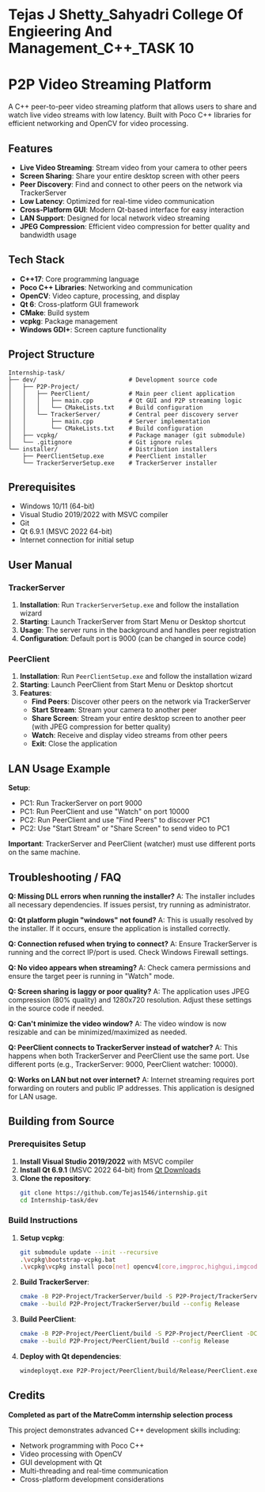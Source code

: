 # Tejas J Shetty_Sahyadri College Of Engieering And Management_C++_TASK 10

# P2P Video Streaming Platform

A C++ peer-to-peer video streaming platform that allows users to share and watch live video streams with low latency. Built with Poco C++ libraries for efficient networking and OpenCV for video processing.

## Features

- **Live Video Streaming**: Stream video from your camera to other peers
- **Screen Sharing**: Share your entire desktop screen with other peers
- **Peer Discovery**: Find and connect to other peers on the network via TrackerServer
- **Low Latency**: Optimized for real-time video communication
- **Cross-Platform GUI**: Modern Qt-based interface for easy interaction
- **LAN Support**: Designed for local network video streaming
- **JPEG Compression**: Efficient video compression for better quality and bandwidth usage

## Tech Stack

- **C++17**: Core programming language
- **Poco C++ Libraries**: Networking and communication
- **OpenCV**: Video capture, processing, and display
- **Qt 6**: Cross-platform GUI framework
- **CMake**: Build system
- **vcpkg**: Package management
- **Windows GDI+**: Screen capture functionality

## Project Structure

```
Internship-task/
├── dev/                          # Development source code
│   ├── P2P-Project/
│   │   ├── PeerClient/           # Main peer client application
│   │   │   ├── main.cpp          # Qt GUI and P2P streaming logic
│   │   │   └── CMakeLists.txt    # Build configuration
│   │   └── TrackerServer/        # Central peer discovery server
│   │       ├── main.cpp          # Server implementation
│   │       └── CMakeLists.txt    # Build configuration
│   ├── vcpkg/                    # Package manager (git submodule)
│   └── .gitignore                # Git ignore rules
└── installer/                    # Distribution installers
    ├── PeerClientSetup.exe       # PeerClient installer
    └── TrackerServerSetup.exe    # TrackerServer installer
```

## Prerequisites

- Windows 10/11 (64-bit)
- Visual Studio 2019/2022 with MSVC compiler
- Git
- Qt 6.9.1 (MSVC 2022 64-bit)
- Internet connection for initial setup

## User Manual

### TrackerServer

1. **Installation**: Run `TrackerServerSetup.exe` and follow the installation wizard
2. **Starting**: Launch TrackerServer from Start Menu or Desktop shortcut
3. **Usage**: The server runs in the background and handles peer registration
4. **Configuration**: Default port is 9000 (can be changed in source code)

### PeerClient

1. **Installation**: Run `PeerClientSetup.exe` and follow the installation wizard
2. **Starting**: Launch PeerClient from Start Menu or Desktop shortcut
3. **Features**:
   - **Find Peers**: Discover other peers on the network via TrackerServer
   - **Start Stream**: Stream your camera to another peer
   - **Share Screen**: Stream your entire desktop screen to another peer (with JPEG compression for better quality)
   - **Watch**: Receive and display video streams from other peers
   - **Exit**: Close the application

## LAN Usage Example

**Setup**:
- PC1: Run TrackerServer on port 9000
- PC1: Run PeerClient and use "Watch" on port 10000
- PC2: Run PeerClient and use "Find Peers" to discover PC1
- PC2: Use "Start Stream" or "Share Screen" to send video to PC1

**Important**: TrackerServer and PeerClient (watcher) must use different ports on the same machine.

## Troubleshooting / FAQ

**Q: Missing DLL errors when running the installer?**
A: The installer includes all necessary dependencies. If issues persist, try running as administrator.

**Q: Qt platform plugin "windows" not found?**
A: This is usually resolved by the installer. If it occurs, ensure the application is installed correctly.

**Q: Connection refused when trying to connect?**
A: Ensure TrackerServer is running and the correct IP/port is used. Check Windows Firewall settings.

**Q: No video appears when streaming?**
A: Check camera permissions and ensure the target peer is running in "Watch" mode.

**Q: Screen sharing is laggy or poor quality?**
A: The application uses JPEG compression (80% quality) and 1280x720 resolution. Adjust these settings in the source code if needed.

**Q: Can't minimize the video window?**
A: The video window is now resizable and can be minimized/maximized as needed.

**Q: PeerClient connects to TrackerServer instead of watcher?**
A: This happens when both TrackerServer and PeerClient use the same port. Use different ports (e.g., TrackerServer: 9000, PeerClient watcher: 10000).

**Q: Works on LAN but not over internet?**
A: Internet streaming requires port forwarding on routers and public IP addresses. This application is designed for LAN usage.

## Building from Source

### Prerequisites Setup

1. **Install Visual Studio 2019/2022** with MSVC compiler
2. **Install Qt 6.9.1** (MSVC 2022 64-bit) from [Qt Downloads](https://www.qt.io/download)
3. **Clone the repository**:
   ```bash
   git clone https://github.com/Tejas1546/internship.git
   cd Internship-task/dev
   ```

### Build Instructions

1. **Setup vcpkg**:
   ```bash
   git submodule update --init --recursive
   .\vcpkg\bootstrap-vcpkg.bat
   .\vcpkg\vcpkg install poco[net] opencv4[core,imgproc,highgui,imgcodecs]
   ```

2. **Build TrackerServer**:
   ```bash
   cmake -B P2P-Project/TrackerServer/build -S P2P-Project/TrackerServer -DCMAKE_TOOLCHAIN_FILE=./vcpkg/scripts/buildsystems/vcpkg.cmake
   cmake --build P2P-Project/TrackerServer/build --config Release
   ```

3. **Build PeerClient**:
   ```bash
   cmake -B P2P-Project/PeerClient/build -S P2P-Project/PeerClient -DCMAKE_TOOLCHAIN_FILE=./vcpkg/scripts/buildsystems/vcpkg.cmake
   cmake --build P2P-Project/PeerClient/build --config Release
   ```

4. **Deploy with Qt dependencies**:
   ```bash
   windeployqt.exe P2P-Project/PeerClient/build/Release/PeerClient.exe
   ```

## Credits

**Completed as part of the MatreComm internship selection process**

This project demonstrates advanced C++ development skills including:
- Network programming with Poco C++
- Video processing with OpenCV
- GUI development with Qt
- Multi-threading and real-time communication
- Cross-platform development considerations


